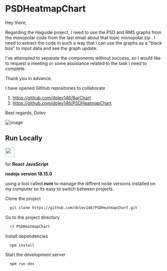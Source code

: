 # PSDHeatmapChart
Hey there,

Regarding the Haguide project, I need to use the PSD and RMS graphs from the monopolar code from the last email about that topic  monopolar.zip . I need to extract the code in such a way that I can use the graphs as a "black box" to input data and see the graph update.

I've attempted to separate the components without success, so I would like to request a meeting or some assistance related to the task I need to complete.

Thank you in advance.

I have opened GitHub repositories to collaborate

1.	https://github.com/dolev146/BarChart 
2.	https://github.com/dolev146/PSDHeatmapChart 

Best regards,
Dolev


![image](https://user-images.githubusercontent.com/62290677/234306370-ffbf4785-38d3-43f5-8d3e-ff386e07a641.png)


## Run Locally

<img src="https://user-images.githubusercontent.com/62290677/234396792-11ce8b45-3836-4e02-8761-787bd61d83e8.png" width="30" height="30">


for **React JavaScript**

**nodejs version 18.15.0**

using a tool called **nvm** to manage the diffrent node
versions installed on my computer so its easy to switch between projects.



Clone the project

```bash
  git clone https://github.com/dolev146/PSDHeatmapChart.git
```

Go to the project directory

```bash
  cd PSDHeatmapChart
```

Install dependencies

```bash
  npm install
```

Start the development server

```bash
  npm run dev
```






